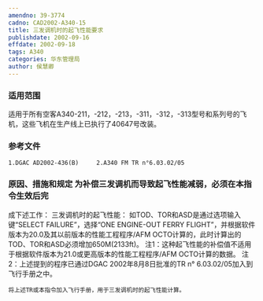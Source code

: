 ```yaml
---
amendno: 39-3774
cadno: CAD2002-A340-15
title: 三发调机时的起飞性能要求
publishdate: 2002-09-16
effdate: 2002-09-18
tags: A340
categories: 华东管理局
author: 侯慧卿
---
```


### 适用范围 
适用于所有空客A340-211，-212，-213，-311，-312，-313型号和系列号的飞机，这些飞机在生产线上已执行了40647号改装。

### 参考文件
    1.DGAC AD2002-436(B)     2.A340 FM TR n°6.03.02/05 

### 原因、措施和规定 为补偿三发调机而导致起飞性能减弱，必须在本指令生效后完
成下述工作： 三发调机时的起飞性能： 如TOD、TOR和ASD是通过选项输入键“SELECT FAILURE”，选择“ONE 
ENGINE-OUT FERRY FLIGHT”，并根据软件版本为20.0及其以前版本的性能工程程序/AFM OCTO计算的，此时计算出的TOD、TOR和ASD必须增加650M(2133ft)。 
    注1：这种起飞性能的补偿值不适用于根据软件版本为21.0或更高版本的性能工程程序/AFM OCTO计算的数据。     注2：上述提到的程序已通过DGAC 2002年8月8日批准的TR n°
6.03.02/05加入到飞行手册之中。 
  
    将上述TR或本指令加入飞行手册，用于三发调机时的起飞性能计算。
